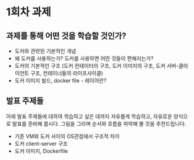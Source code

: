 # 1회차 과제

## 과제를 통해 어떤 것을 학습할 것인가?

- 도커와 관련된 기본적인 개념
- 왜 도커를 사용하는가? 도커를 사용하면 어떤 것들이 편해지는가?
- 도커의 기본적인 구조 (도커 컨테이터의 구조, 도커 이미지의 구조, 도커 서버-클라이언트 구조, 컨테이너들의 라이프사이클)
- 도커 이미지 빌드, docker file - 레이어란?

## 발표 주제들

아래 발표 주제들에 대하여 학습하고 싶은 데까지 자유롭게 학습하고, 자유로운 양식으로 발표를 준비해 봅시다. 그림을 그리며 순서와 흐름을 파악해 볼 것을 추천드립니다.

- 기존 VM와 도커 사이의 OS관점에서 구조적 차이
- 도커 client-server 구조
- 도커 이미지, Dockerfile
